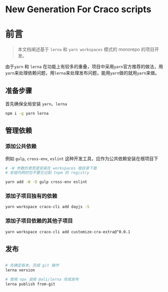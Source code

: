 # New Generation For Craco scripts

# 前言

> 本文档阐述基于 `lerna` 和 `yarn workspaces` 模式的 monorepo 的项目开发。

由于`yarn` 和 `lerna` 在功能上有较多的重叠，项目中采用`yarn`官方推荐的做法，用`yarn`来处理依赖问题，用`lerna`来处理发布问题，能用`yarn`做的就用`yarn`来做。

## 准备步骤

首先确保全局安装 `yarn`、`lerna`

```bash
npm i -g yarn lerna
```

## 管理依赖

### 添加公共依赖

例如 `gulp`, `cross-env`, `eslint` 这种开发工具，应作为公共依赖安装在根项目下

```bash
# -W 参数的意思是安装在 workspaces 根目录下面
# 安装内网的包不要忘记配 tnpm 的 registry

yarn add -W -D gulp cross-env eslint
```

### 添加子项目独有的依赖

```bash
yarn workspace craco-cli add dayjs -S
```

### 添加子项目依赖的其他子项目

```bash
yarn workspace craco-cli add customize-cra-extra@^0.0.1
```

## 发布

```bash

# 先确定版本，完成 git 操作
lerna version

# 使用 npx 调用 @ali/lerna 完成发布
lerna publish from-git

```
